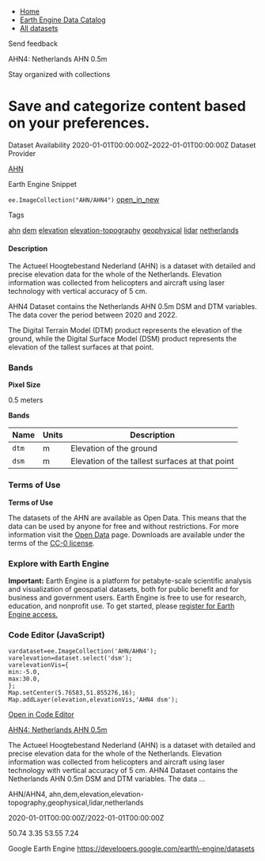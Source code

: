 



* [Home](https://developers.google.com/)
* [Earth Engine Data Catalog](https://developers.google.com/earth-engine/datasets)
* [All datasets](https://developers.google.com/earth-engine/datasets/catalog)





 
 
 Send feedback
 
 

AHN4: Netherlands AHN 0\.5m


 
 Stay organized with collections
 

 
 Save and categorize content based on your preferences.
=============================================================================================================================








Dataset Availability
2020\-01\-01T00:00:00Z–2022\-01\-01T00:00:00Z
Dataset Provider


[AHN](https://www.ahn.nl)



Earth Engine Snippet


`ee.ImageCollection("AHN/AHN4")` 
[open\_in\_new](https://code.earthengine.google.com/?scriptPath=Examples:Datasets/AHN/AHN_AHN4)





Tags


[ahn](/earth-engine/datasets/tags/ahn)
[dem](/earth-engine/datasets/tags/dem)
[elevation](/earth-engine/datasets/tags/elevation)
[elevation\-topography](/earth-engine/datasets/tags/elevation-topography)
[geophysical](/earth-engine/datasets/tags/geophysical)
[lidar](/earth-engine/datasets/tags/lidar)
[netherlands](/earth-engine/datasets/tags/netherlands)








#### Description



The Actueel Hoogtebestand Nederland (AHN) is a dataset with detailed and
precise elevation data for the whole of the Netherlands. Elevation
information was collected from helicopters and aircraft using laser
technology with vertical accuracy of 5 cm.


AHN4 Dataset contains the Netherlands AHN 0\.5m DSM and DTM variables.
The data cover the period between 2020 and 2022\.


The Digital Terrain Model (DTM) product represents the elevation of the
ground, while the Digital Surface Model (DSM) product represents the
elevation of the tallest surfaces at that point.





### Bands



**Pixel Size**
  
0\.5 meters



**Bands**




| Name | Units | Description |
| --- | --- | --- |
| `dtm` | m | Elevation of the ground |
| `dsm` | m | Elevation of the tallest surfaces at that point |




### Terms of Use


**Terms of Use**


The datasets of the AHN are available as Open Data.
This means that the data can be used by anyone for free and without
restrictions. For more information visit the
[Open Data](https://www.ahn.nl/open-data/) page. Downloads are available
under the terms of the
[CC\-0 license](https://data.overheid.nl/licenties-voor-hergebruik).




### Explore with Earth Engine


**Important:** 
 Earth Engine is a platform for petabyte\-scale scientific analysis and visualization of
 geospatial datasets, both for public benefit and for business and government users.
 Earth Engine is free to use for research, education, and nonprofit use. To get started, please
 [register for Earth Engine access.](https://console.cloud.google.com/earth-engine)



### Code Editor (JavaScript)



```
vardataset=ee.ImageCollection('AHN/AHN4');
varelevation=dataset.select('dsm');
varelevationVis={
min:-5.0,
max:30.0,
};
Map.setCenter(5.76583,51.855276,16);
Map.addLayer(elevation,elevationVis,'AHN4 dsm');
```



[Open in Code Editor](https://code.earthengine.google.com/?scriptPath=Examples:Datasets/AHN/AHN_AHN4)


[AHN4: Netherlands AHN 0\.5m](/earth-engine/datasets/catalog/AHN_AHN4)

The Actueel Hoogtebestand Nederland (AHN) is a dataset with detailed and precise elevation data for the whole of the Netherlands. Elevation information was collected from helicopters and aircraft using laser technology with vertical accuracy of 5 cm. AHN4 Dataset contains the Netherlands AHN 0\.5m DSM and DTM variables. The data …

 AHN/AHN4,
 ahn,dem,elevation,elevation\-topography,geophysical,lidar,netherlands

2020\-01\-01T00:00:00Z/2022\-01\-01T00:00:00Z



 50\.74 3\.35 53\.55 7\.24
 



Google Earth Engine
https://developers.google.com/earth\-engine/datasets








